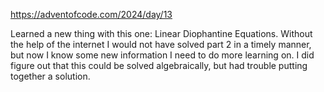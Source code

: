 https://adventofcode.com/2024/day/13

Learned a new thing with this one: Linear Diophantine Equations. Without the help of the internet I would not have solved part 2 in a timely manner, but now I know some new information I need to do more learning on. I did figure out that this could be solved algebraically, but had trouble putting together a solution.